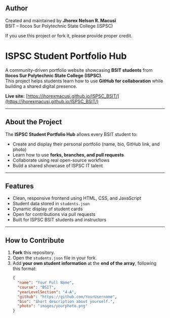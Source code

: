 ## Author
Created and maintained by **Jhorex Nelson R. Macusi**  
BSIT – Ilocos Sur Polytechnic State College (ISPSC)

If you use this project or fork it, please provide proper credit.

# ISPSC Student Portfolio Hub

A community-driven portfolio website showcasing **BSIT students** from **Ilocos Sur Polytechnic State College (ISPSC)**.  
This project helps students learn how to use **GitHub for collaboration** while building a shared digital presence.

**Live site:** [https://jhorexmacusi.github.io/ISPSC_BSIT/](https://jhorexmacusi.github.io/ISPSC_BSIT/)

---

## About the Project
The **ISPSC Student Portfolio Hub** allows every BSIT student to:
- Create and display their personal portfolio (name, bio, GitHub link, and photo)
- Learn how to use **forks, branches, and pull requests**
- Collaborate using real open-source workflows
- Build a shared showcase of ISPSC IT talent

---

## Features
- Clean, responsive frontend using HTML, CSS, and JavaScript  
- Student data stored in `students.json`  
- Dynamic display of student cards  
- Open for contributions via pull requests  
- Built for ISPSC BSIT students and instructors

---

## How to Contribute

1. **Fork** this repository.  
2. Open the `students.json` file in your fork.  
3. Add **your own student information** at the **end of the array**, following this format:
   ```json
   {
     "name": "Your Full Name",
     "course": "BSIT",
     "yearLevelSection": "4-A",
     "github": "https://github.com/YourUsername",
     "bio": "Short description about yourself.",
     "photo": "images/yourphoto.png"
   }

